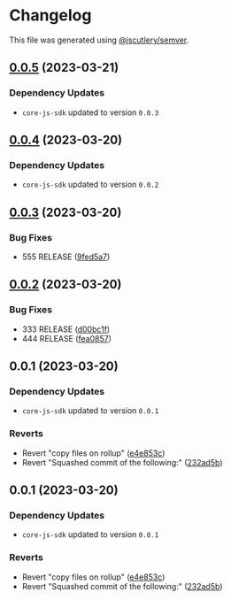 # Changelog

This file was generated using [@jscutlery/semver](https://github.com/jscutlery/semver).

## [0.0.5](https://github.com/descope/monorepo-playground/compare/web-js-sdk-0.0.4...web-js-sdk-0.0.5) (2023-03-21)

### Dependency Updates

* `core-js-sdk` updated to version `0.0.3`
## [0.0.4](https://github.com/descope/monorepo-playground/compare/web-js-sdk-0.0.3...web-js-sdk-0.0.4) (2023-03-20)

### Dependency Updates

* `core-js-sdk` updated to version `0.0.2`
## [0.0.3](https://github.com/descope/monorepo-playground/compare/web-js-sdk-0.0.2...web-js-sdk-0.0.3) (2023-03-20)


### Bug Fixes

* 555 RELEASE ([9fed5a7](https://github.com/descope/monorepo-playground/commit/9fed5a7b78d98b76e38142aa4d050691c16ca8f4))

## [0.0.2](https://github.com/descope/monorepo-playground/compare/web-js-sdk-0.0.1...web-js-sdk-0.0.2) (2023-03-20)


### Bug Fixes

* 333 RELEASE ([d00bc1f](https://github.com/descope/monorepo-playground/commit/d00bc1fa12a9c62c39ddcc9313dded7e637f6f7b))
* 444 RELEASE ([fea0857](https://github.com/descope/monorepo-playground/commit/fea085720d1c14af34694961368b7fc04cc71b48))

## 0.0.1 (2023-03-20)

### Dependency Updates

* `core-js-sdk` updated to version `0.0.1`

### Reverts

* Revert "copy files on rollup" ([e4e853c](https://github.com/descope/monorepo-playground/commit/e4e853c6211d6b4d758e86e16e482e960c890485))
* Revert "Squashed commit of the following:" ([232ad5b](https://github.com/descope/monorepo-playground/commit/232ad5b5f5a58b734a12fe446654c8ff9f563938))

## 0.0.1 (2023-03-20)

### Dependency Updates

* `core-js-sdk` updated to version `0.0.1`

### Reverts

* Revert "copy files on rollup" ([e4e853c](https://github.com/descope/monorepo-playground/commit/e4e853c6211d6b4d758e86e16e482e960c890485))
* Revert "Squashed commit of the following:" ([232ad5b](https://github.com/descope/monorepo-playground/commit/232ad5b5f5a58b734a12fe446654c8ff9f563938))
